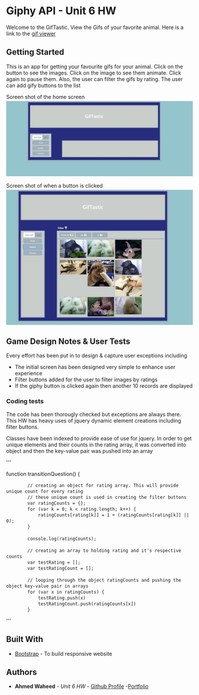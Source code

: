 # Giphy API - Unit 6 HW

Welcome to the GifTastic. View the Gifs of your favorite animal. Here is a link to the [gif viewer](https://anw1986.github.io/unit-6-hw/)

## Getting Started

This is an app for getting your favourite gifs for your animal. Click on the button to see the images. Click on the image to see them animate. Click again to pause them. Also, the user can filter the gifs by rating. The user can add gify buttons to the list 

Screen shot of the home screen
![giphy](./assets/images/home_screen.JPG)

Screen shot of when a button is clicked
![giphy](./assets/images/load_screen.JPG)

## Game Design Notes & User Tests

Every effort has been put in to design & capture user exceptions including
* The initial screen has been designed very simple to enhance user experience
* Filter buttons added for the user to filter images by ratings
* If the giphy button is clicked again then another 10 records are displayed

### Coding tests

The code has been thorougly checked but exceptions are always there. This HW has heavy uses of jquery dynamic element creations including filter buttons. 

Classes have been indexed to provide ease of use for jquery. In order to get unique elements and their counts in the rating array, it was converted into object and then the key-value pair was pushed into an array

'''
  
  function transitionQuestion() {

            // creating an object for rating array. This will provide unique count for every rating
            // these unique count is used in creating the filter buttons
            var ratingCounts = {};
            for (var k = 0; k < rating.length; k++) {
                ratingCounts[rating[k]] = 1 + (ratingCounts[rating[k]] || 0);
            }

            console.log(ratingCounts);

            // creating an array to holding rating and it's respective counts
            var testRating = [];
            var testRatingCount = [];

            // looping through the object ratingCounts and pushing the object key-value pair in arrays
            for (var x in ratingCounts) {
                testRating.push(x)
                testRatingCount.push(ratingCounts[x])
            }

'''


## Built With

* [Bootstrap](https://getbootstrap.com/) - To build responsive website

## Authors

* **Ahmed Waheed** - *Unit 6 HW* - [Github Profile](https://github.com/anw1986) -[Portfolio](https://anw1986.github.io/Basic-Portfolio/)

